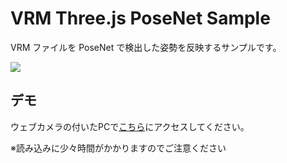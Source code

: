 ﻿# VRM Three.js PoseNet Sample

VRM ファイルを PoseNet で検出した姿勢を反映するサンプルです。

<img src="https://raw.githubusercontent.com/t-takasaka/vrm-three-posenet/master/demo.gif">

## デモ

ウェブカメラの付いたPCで[こちら](https://akihide0517.github.io/vrm-three-posenet/)にアクセスしてください。

※読み込みに少々時間がかかりますのでご注意ください

